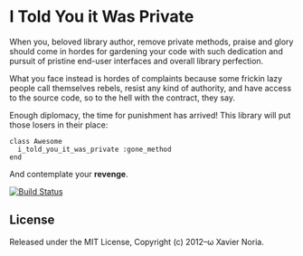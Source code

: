 # I Told You it Was Private

When you, beloved library author, remove private methods, praise and glory should
come in hordes for gardening your code with such dedication and pursuit of
pristine end-user interfaces and overall library perfection.

What you face instead is hordes of complaints because some frickin lazy people
call themselves rebels, resist any kind of authority, and have access to the
source code, so to the hell with the contract, they say.

Enough diplomacy, the time for punishment has arrived! This library will put
those losers in their place:

    class Awesome
      i_told_you_it_was_private :gone_method
    end

And contemplate your **revenge**.

[![Build Status](https://secure.travis-ci.org/fxn/i-told-you-it-was-private.png)](http://travis-ci.org/fxn/i-told-you-it-was-private)

## License

Released under the MIT License, Copyright (c) 2012–ω Xavier Noria.
